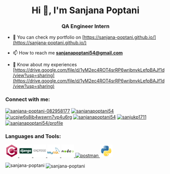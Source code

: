 <h1 align="center">Hi 👋, I'm Sanjana Poptani</h1>
<h3 align="center">QA Engineer Intern</h3>

- 📁 You can check my portfolio on [https://sanjana-poptani.github.io/](https://sanjana-poptani.github.io/)

- 📫 How to reach me **sanjanapoptani54@gmail.com**

- 📄 Know about my experiences [https://drive.google.com/file/d/1yM2ec4ROT4srRP6wribnvkLefpBAJf1d/view?usp=sharing](https://drive.google.com/file/d/1yM2ec4ROT4srRP6wribnvkLefpBAJf1d/view?usp=sharing)

<h3 align="left">Connect with me:</h3>
<p align="left">
<a href="https://linkedin.com/in/sanjana-poptani-082958177" target="blank"><img align="center" src="https://raw.githubusercontent.com/rahuldkjain/github-profile-readme-generator/master/src/images/icons/Social/linked-in-alt.svg" alt="sanjana-poptani-082958177" height="30" width="40" /></a>
<a href="https://instagram.com/sanjanapoptani54" target="blank"><img align="center" src="https://raw.githubusercontent.com/rahuldkjain/github-profile-readme-generator/master/src/images/icons/Social/instagram.svg" alt="sanjanapoptani54" height="30" width="40" /></a>
<a href="https://www.youtube.com/c/ucpjw6s8ib4wswrn7vp4u6rg" target="blank"><img align="center" src="https://raw.githubusercontent.com/rahuldkjain/github-profile-readme-generator/master/src/images/icons/Social/youtube.svg" alt="ucpjw6s8ib4wswrn7vp4u6rg" height="30" width="40" /></a>
<a href="https://www.hackerrank.com/sanjanapoptani54" target="blank"><img align="center" src="https://raw.githubusercontent.com/rahuldkjain/github-profile-readme-generator/master/src/images/icons/Social/hackerrank.svg" alt="sanjanapoptani54" height="30" width="40" /></a>
<a href="https://www.leetcode.com/sanjukp1711" target="blank"><img align="center" src="https://raw.githubusercontent.com/rahuldkjain/github-profile-readme-generator/master/src/images/icons/Social/leet-code.svg" alt="sanjukp1711" height="30" width="40" /></a>
<a href="https://auth.geeksforgeeks.org/user/sanjanapoptani54/profile" target="blank"><img align="center" src="https://raw.githubusercontent.com/rahuldkjain/github-profile-readme-generator/master/src/images/icons/Social/geeks-for-geeks.svg" alt="sanjanapoptani54/profile" height="30" width="40" /></a>
</p>

<h3 align="left">Languages and Tools:</h3>
<p align="left"> <a href="https://www.w3schools.com/cpp/" target="_blank" rel="noreferrer"> <img src="https://raw.githubusercontent.com/devicons/devicon/master/icons/cplusplus/cplusplus-original.svg" alt="cplusplus" width="40" height="40"/> </a> <a href="https://www.djangoproject.com/" target="_blank" rel="noreferrer"> <img src="https://raw.githubusercontent.com/devicons/devicon/master/icons/django/django-original.svg" alt="django" width="40" height="40"/> </a> <a href="https://expressjs.com" target="_blank" rel="noreferrer"> <img src="https://raw.githubusercontent.com/devicons/devicon/master/icons/express/express-original-wordmark.svg" alt="express" width="40" height="40"/> </a> <a href="https://www.mysql.com/" target="_blank" rel="noreferrer"> <img src="https://raw.githubusercontent.com/devicons/devicon/master/icons/mysql/mysql-original-wordmark.svg" alt="mysql" width="40" height="40"/> </a> <a href="https://nodejs.org" target="_blank" rel="noreferrer"> <img src="https://raw.githubusercontent.com/devicons/devicon/master/icons/nodejs/nodejs-original-wordmark.svg" alt="nodejs" width="40" height="40"/> </a> <a href="https://postman.com" target="_blank" rel="noreferrer"> <img src="https://www.vectorlogo.zone/logos/getpostman/getpostman-icon.svg" alt="postman" width="40" height="40"/> </a> <a href="https://www.python.org" target="_blank" rel="noreferrer"> <img src="https://raw.githubusercontent.com/devicons/devicon/master/icons/python/python-original.svg" alt="python" width="40" height="40"/> </a> </p>

<p><img align="left" src="https://github-readme-stats.vercel.app/api/top-langs?username=sanjana-poptani&show_icons=true&locale=en&layout=compact" alt="sanjana-poptani" /></p>

<p>&nbsp;<img align="center" src="https://github-readme-stats.vercel.app/api?username=sanjana-poptani&show_icons=true&locale=en" alt="sanjana-poptani" /></p>

